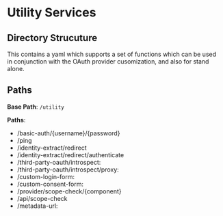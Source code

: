 # Utility Services

## Directory Strucuture

This contains a yaml which supports a set of functions which can be used in conjunction with the OAuth provider cusomization, and also for stand alone.

## Paths

**Base Path**: `/utility`

**Paths**:

- /basic-auth/{username}/{password}
- /ping
- /identity-extract/redirect
- /identity-extract/redirect/authenticate
- /third-party-oauth/introspect:
- /third-party-oauth/introspect/proxy:
- /custom-login-form:
- /custom-consent-form:
- /provider/scope-check/{component}
- /api/scope-check
- /metadata-url: